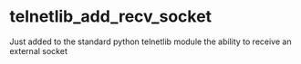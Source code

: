 # telnetlib_add_recv_socket
Just added to the standard python telnetlib module the ability to receive an external socket
